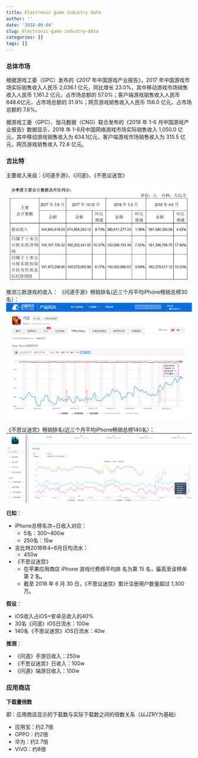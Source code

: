 ```yaml
---
title: Electronic game industry data
author: ''
date: '2018-09-04'
slug: electronic-game-industry-data
categories: []
tags: []
---
```

### 总体市场 ###

根据游戏工委（GPC）发布的《2017 年中国游戏产业报告》，2017 年中国游戏市场实际销售收入人民币 2,036.1 亿元，同比增长 23.0%，其中移动游戏市场销售收入人民币 1,161.2 亿元，占市场总额的 57.0%；客户端游戏销售收入人民币 648.6亿元，占市场总额的 31.9%；网页游戏销售收入人民币 156.0 亿元，占市场总额的 7.6%。


据游戏工委（GPC）、伽马数据（CNG）联合发布的《2018 年 1-6 月中国游戏产业报告》数据显示，2018 年 1-6月中国网络游戏市场实际销售收入 1,050.0 亿元，其中移动游戏销售收入为 634.1亿元，客户端游戏市场销售收入为 315.5 亿元，网页游戏销售收入 72.6 亿元。


### 吉比特 ###


主要收入来自：《问道手游》、《问道》、《不思议迷宫》

![img](https://raw.githubusercontent.com/dean33/exblog/master/static/2018-09-04-electronic-game-industry-data.files/2018-09-04-gibit-seasonal-income.png)

推测三款游戏的收入：
《问道手游》畅销排名(近三个月平均iPhone畅销总榜30名）：
![img](https://raw.githubusercontent.com/dean33/exblog/master/static/2018-09-04-electronic-game-industry-data.files/2018-09-04-gibit-wendao-appstore-grossing.png)

《不思议迷宫》畅销排名(近三个月平均iPhone畅销总榜140名）：
![img](https://raw.githubusercontent.com/dean33/exblog/master/static/2018-09-04-electronic-game-industry-data.files/2018-09-04-gibit-migong-appstore-grossing.png)


**已知**：

- iPhone总榜名次~日收入对应：   
  - 5名：300~400w  
  - 250名：15w  
- 吉比特2018年4~6月日均流水：
  - 450w  
- 《不思议迷宫》  
  - 在苹果应用商店 iPhone 游戏付费榜平均排 名为第 15 名，最高至该榜单第 2 名。   
  - 截至 2018 年 6 月 30 日，《不思议迷宫》累计注册用户数量超过 1,300 万。   
  

**假设**：

- iOS收入占iOS+安卓总收入的40%  
- 30名《问道》iOS日流水：100w  
- 140名《不思议迷宫》iOS日流水：40w  

**推测**：  

- 《问道》手游日收入：250w
- 《不思议迷宫》日收入：100w
- 《问道》端游日收入：100w


### 应用商店 ###

**下载量倍数**

即：应用商店显示的下载数与实际下载数之间的倍数关系（以JZRY为基础）  

- 应用宝：约2.7倍  
- OPPO：约2倍   
- 华为：约2.7倍   
- VIVO：约8倍 








